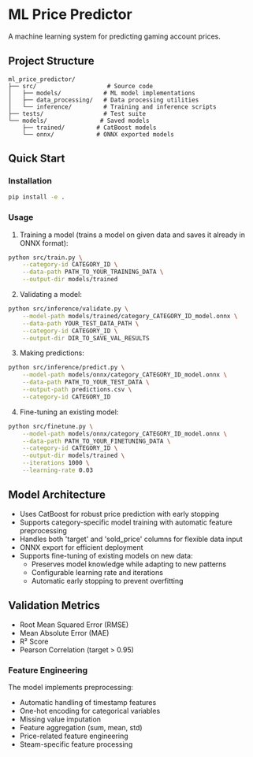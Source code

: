 # ML Price Predictor

A machine learning system for predicting gaming account prices.

## Project Structure
```
ml_price_predictor/
├── src/                    # Source code
│   ├── models/            # ML model implementations
│   ├── data_processing/   # Data processing utilities
│   └── inference/         # Training and inference scripts
├── tests/                 # Test suite
└── models/               # Saved models
    ├── trained/         # CatBoost models
    └── onnx/            # ONNX exported models
```

## Quick Start

### Installation
```bash
pip install -e .
```

### Usage

1. Training a model (trains a model on given data and saves it already in ONNX format):
```bash
python src/train.py \
    --category-id CATEGORY_ID \
    --data-path PATH_TO_YOUR_TRAINING_DATA \
    --output-dir models/trained
```

2. Validating a model:
```bash
python src/inference/validate.py \
    --model-path models/trained/category_CATEGORY_ID_model.onnx \
    --data-path YOUR_TEST_DATA_PATH \
    --category-id CATEGORY_ID \
    --output-dir DIR_TO_SAVE_VAL_RESULTS
```

3. Making predictions:
```bash
python src/inference/predict.py \
    --model-path models/onnx/category_CATEGORY_ID_model.onnx \
    --data-path PATH_TO_YOUR_TEST_DATA \
    --output-path predictions.csv \
    --category-id CATEGORY_ID
```

4. Fine-tuning an existing model:
```bash
python src/finetune.py \
    --model-path models/onnx/category_CATEGORY_ID_model.onnx \
    --data-path PATH_TO_YOUR_FINETUNING_DATA \
    --category-id CATEGORY_ID \
    --output-dir models/trained \
    --iterations 1000 \
    --learning-rate 0.03
```

## Model Architecture
- Uses CatBoost for robust price prediction with early stopping
- Supports category-specific model training with automatic feature preprocessing
- Handles both 'target' and 'sold_price' columns for flexible data input
- ONNX export for efficient deployment
- Supports fine-tuning of existing models on new data:
  - Preserves model knowledge while adapting to new patterns
  - Configurable learning rate and iterations
  - Automatic early stopping to prevent overfitting

## Validation Metrics
- Root Mean Squared Error (RMSE)
- Mean Absolute Error (MAE)
- R² Score
- Pearson Correlation (target > 0.95)

### Feature Engineering
The model implements preprocessing:
- Automatic handling of timestamp features
- One-hot encoding for categorical variables
- Missing value imputation
- Feature aggregation (sum, mean, std)
- Price-related feature engineering
- Steam-specific feature processing
